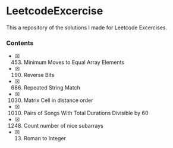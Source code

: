 # LeetcodeExcercise
This a repository of the solutions I made for Leetcode Excercises.

### Contents
- [x] 453. Minimum Moves to Equal Array Elements
- [x] 190. Reverse Bits
- [x] 686. Repeated String Match
- [x] 1030. Matrix Cell in distance order
- [x] 1010. Pairs of Songs With Total Durations Divisible by 60
- [x] 1248. Count number of nice subarrays
- [x] 13. Roman to Integer
